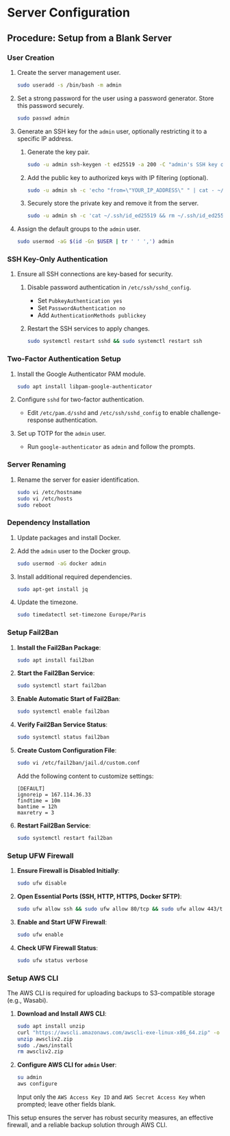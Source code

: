 # Server Configuration

## Procedure: Setup from a Blank Server

### User Creation

1. Create the server management user.

   ```sh
   sudo useradd -s /bin/bash -m admin
   ```

2. Set a strong password for the user using a password generator. Store this password securely.

   ```sh
   sudo passwd admin
   ```

3. Generate an SSH key for the `admin` user, optionally restricting it to a specific IP address.

   1. Generate the key pair.
      ```sh
      sudo -u admin ssh-keygen -t ed25519 -a 200 -C "admin's SSH key on server"
      ```
   2. Add the public key to authorized keys with IP filtering (optional).
      ```sh
      sudo -u admin sh -c 'echo "from=\"YOUR_IP_ADDRESS\" " | cat - ~/.ssh/id_ed25519.pub > ~/.ssh/authorized_keys'
      ```
   3. Securely store the private key and remove it from the server.
      ```sh
      sudo -u admin sh -c 'cat ~/.ssh/id_ed25519 && rm ~/.ssh/id_ed25519\*'
      ```

4. Assign the default groups to the `admin` user.

   ```sh
   sudo usermod -aG $(id -Gn $USER | tr ' ' ',') admin
   ```

### SSH Key-Only Authentication

1. Ensure all SSH connections are key-based for security.

   1. Disable password authentication in `/etc/ssh/sshd_config`.

      - Set `PubkeyAuthentication yes`
      - Set `PasswordAuthentication no`
      - Add `AuthenticationMethods publickey`

   2. Restart the SSH services to apply changes.
      ```sh
      sudo systemctl restart sshd && sudo systemctl restart ssh
      ```

### Two-Factor Authentication Setup

1. Install the Google Authenticator PAM module.

   ```sh
   sudo apt install libpam-google-authenticator
   ```

2. Configure `sshd` for two-factor authentication.

   - Edit `/etc/pam.d/sshd` and `/etc/ssh/sshd_config` to enable challenge-response authentication.

3. Set up TOTP for the `admin` user.
   - Run `google-authenticator` as `admin` and follow the prompts.

### Server Renaming

1. Rename the server for easier identification.

   ```sh
   sudo vi /etc/hostname
   sudo vi /etc/hosts
   sudo reboot
   ```

### Dependency Installation

1. Update packages and install Docker.

2. Add the `admin` user to the Docker group.

   ```sh
   sudo usermod -aG docker admin
   ```

3. Install additional required dependencies.

   ```sh
   sudo apt-get install jq
   ```

4. Update the timezone.

   ```sh
   sudo timedatectl set-timezone Europe/Paris
   ```

### Setup Fail2Ban

1. **Install the Fail2Ban Package**:
   ```sh
   sudo apt install fail2ban
   ```
2. **Start the Fail2Ban Service**:
   ```sh
   sudo systemctl start fail2ban
   ```
3. **Enable Automatic Start of Fail2Ban**:
   ```sh
   sudo systemctl enable fail2ban
   ```
4. **Verify Fail2Ban Service Status**:
   ```sh
   sudo systemctl status fail2ban
   ```
5. **Create Custom Configuration File**:
   ```sh
   sudo vi /etc/fail2ban/jail.d/custom.conf
   ```
   Add the following content to customize settings:
   ```
   [DEFAULT]
   ignoreip = 167.114.36.33
   findtime = 10m
   bantime = 12h
   maxretry = 3
   ```
6. **Restart Fail2Ban Service**:
   ```sh
   sudo systemctl restart fail2ban
   ```

### Setup UFW Firewall

1. **Ensure Firewall is Disabled Initially**:
   ```sh
   sudo ufw disable
   ```
2. **Open Essential Ports (SSH, HTTP, HTTPS, Docker SFTP)**:
   ```sh
   sudo ufw allow ssh && sudo ufw allow 80/tcp && sudo ufw allow 443/tcp && sudo ufw allow 2223/tcp
   ```
3. **Enable and Start UFW Firewall**:
   ```sh
   sudo ufw enable
   ```
4. **Check UFW Firewall Status**:
   ```sh
   sudo ufw status verbose
   ```

### Setup AWS CLI

The AWS CLI is required for uploading backups to S3-compatible storage (e.g., Wasabi).

1. **Download and Install AWS CLI**:
   ```sh
   sudo apt install unzip
   curl "https://awscli.amazonaws.com/awscli-exe-linux-x86_64.zip" -o "awscliv2.zip"
   unzip awscliv2.zip
   sudo ./aws/install
   rm awscliv2.zip
   ```
2. **Configure AWS CLI for `admin` User**:
   ```sh
   su admin
   aws configure
   ```
   Input only the `AWS Access Key ID` and `AWS Secret Access Key` when prompted; leave other fields blank.

This setup ensures the server has robust security measures, an effective firewall, and a reliable backup solution through AWS CLI.
